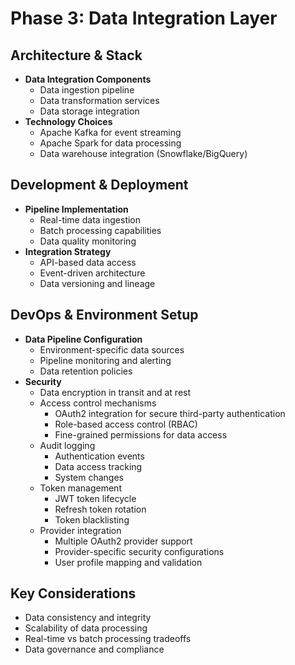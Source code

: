 # Phase 3: Data Integration Layer

## Architecture & Stack

- **Data Integration Components**
  - Data ingestion pipeline
  - Data transformation services
  - Data storage integration
- **Technology Choices**
  - Apache Kafka for event streaming
  - Apache Spark for data processing
  - Data warehouse integration (Snowflake/BigQuery)

## Development & Deployment

- **Pipeline Implementation**
  - Real-time data ingestion
  - Batch processing capabilities
  - Data quality monitoring
- **Integration Strategy**
  - API-based data access
  - Event-driven architecture
  - Data versioning and lineage

## DevOps & Environment Setup

- **Data Pipeline Configuration**
  - Environment-specific data sources
  - Pipeline monitoring and alerting
  - Data retention policies
- **Security**
  - Data encryption in transit and at rest
  - Access control mechanisms
    - OAuth2 integration for secure third-party authentication
    - Role-based access control (RBAC)
    - Fine-grained permissions for data access
  - Audit logging
    - Authentication events
    - Data access tracking
    - System changes
  - Token management
    - JWT token lifecycle
    - Refresh token rotation
    - Token blacklisting
  - Provider integration
    - Multiple OAuth2 provider support
    - Provider-specific security configurations
    - User profile mapping and validation

## Key Considerations

- Data consistency and integrity
- Scalability of data processing
- Real-time vs batch processing tradeoffs
- Data governance and compliance